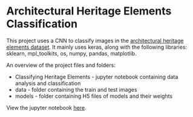 # Architectural Heritage Elements Classification

This project uses a CNN to classify images in the [architectural heritage elements dataset](https://old.datahub.io/dataset/architectural-heritage-elements-image-dataset). 
It mainly uses keras, along with the following libraries: sklearn, mpl_toolkits, os, numpy, pandas, matplotlib.

An overview of the project files and folders:
  - Classifying Heritage Elements - jupyter notebook containing data analysis and classification
  - data - folder containing the train and test images
  - models - folder containing H5 files of models and their weights
  
 
View the jupyter notebook [here](https://github.com/ipascode/heritage/blob/master/Classifying%20Heritage%20Elements.ipynb).
